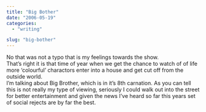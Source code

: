 ```yaml
---
title: "Big Bother"
date: "2006-05-19"
categories: 
  - "writing"

slug: "big-bother"
---
```


No that was not a typo that is my feelings towards the show.  
That’s right it is that time of year when we get the chance to watch of of life more ‘colourful’ charactors enter into a house and get cut off from the outside world.  
I’m talking about Big Brother, which is in it’s 8th carnation. As you can tell this is not really my type of viewing, seriously I could walk out into the street for better entertainment and given the news I’ve heard so far this years set of social rejects are by far the best.
